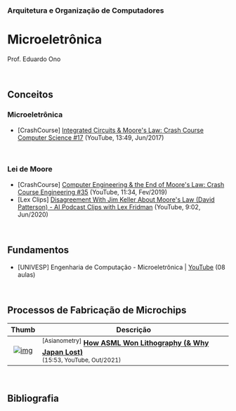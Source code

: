 ### Arquitetura e Organização de Computadores

# Microeletrônica

Prof. Eduardo Ono

<br>

## Conceitos

### Microeletrônica

* [CrashCourse] [Integrated Circuits & Moore's Law: Crash Course Computer Science #17](https://www.youtube.com/watch?v=6-tKOHICqrI) (YouTube, 13:49, Jun/2017)

<br>

### Lei de Moore

* [CrashCourse] [Computer Engineering & the End of Moore's Law: Crash Course Engineering #35](https://www.youtube.com/watch?v=04ht0kSJ0I4) (YouTube, 11:34, Fev/2019)
* [Lex Clips] [Disagreement With Jim Keller About Moore's Law (David Patterson) - AI Podcast Clips with Lex Fridman](https://www.youtube.com/watch?v=Qz0eJA1TP3Y) (YouTube, 9:02, Jun/2020)

<br>

## Fundamentos

* [UNIVESP] Engenharia de Computação - Microeletrônica | [YouTube](https://www.youtube.com/playlist?list=PLxI8Can9yAHfCQTGPsvMaMw3nqxgqgcE4) (08 aulas)

<br>

## Processos de Fabricação de Microchips

| Thumb | Descrição |
| :-: | --- |
| [![img](https://img.youtube.com/vi/SB8qIO6Ti_M/default.jpg)](https://www.youtube.com/watch?v=SB8qIO6Ti_M) | <sup>[Asianometry]</sup> [__How ASML Won Lithography (& Why Japan Lost)__](https://www.youtube.com/watch?v=SB8qIO6Ti_M)<br> <sub>(15:53, YouTube, Out/2021)</sub>

<br>

## Bibliografia
